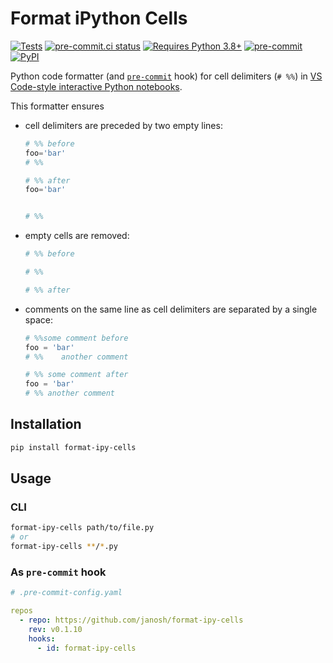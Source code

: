 # Format iPython Cells

[![Tests](https://github.com/janosh/format-ipy-cells/actions/workflows/test.yml/badge.svg)](https://github.com/janosh/format-ipy-cells/actions/workflows/test.yml)
[![pre-commit.ci status](https://results.pre-commit.ci/badge/github/janosh/format-ipy-cells/main.svg)](https://results.pre-commit.ci/latest/github/janosh/format-ipy-cells/main)
[![Requires Python 3.8+](https://img.shields.io/badge/Python-3.8+-blue.svg)](https://python.org/downloads)
[![pre-commit](https://img.shields.io/badge/pre--commit-enabled-brightgreen?logo=pre-commit&logoColor=white)](https://github.com/pre-commit/pre-commit)
[![PyPI](https://img.shields.io/pypi/v/format-ipy-cells)](https://pypi.org/project/format-ipy-cells)

Python code formatter (and [`pre-commit`](https://pre-commit.com) hook) for cell delimiters (`# %%`) in [VS Code-style interactive Python notebooks](https://code.visualstudio.com/docs/python/jupyter-support-py).

This formatter ensures

- cell delimiters are preceded by two empty lines:

    ```py
    # %% before
    foo='bar'
    # %%
    ```

    ```py
    # %% after
    foo='bar'


    # %%
    ```

- empty cells are removed:

    ```py
    # %% before

    # %%
    ```

    ```py
    # %% after
    ```

- comments on the same line as cell delimiters are separated by a single space:

    ```py
    # %%some comment before
    foo = 'bar'
    # %%    another comment
    ```

    ```py
    # %% some comment after
    foo = 'bar'
    # %% another comment
    ```

## Installation

```sh
pip install format-ipy-cells
```

## Usage

### CLI

```sh
format-ipy-cells path/to/file.py
# or
format-ipy-cells **/*.py
```

### As `pre-commit` hook

```yml
# .pre-commit-config.yaml

repos
  - repo: https://github.com/janosh/format-ipy-cells
    rev: v0.1.10
    hooks:
      - id: format-ipy-cells
```
